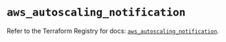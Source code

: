 # `aws_autoscaling_notification`

Refer to the Terraform Registry for docs: [`aws_autoscaling_notification`](https://registry.terraform.io/providers/hashicorp/aws/6.5.0/docs/resources/autoscaling_notification).
